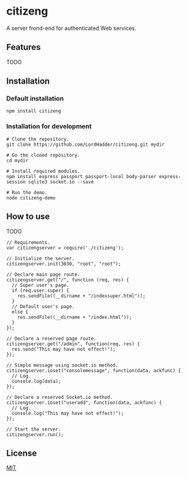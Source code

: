# citizeng

A server frond-end for authenticated Web services. 

## Features

TODO

## Installation

### Default installation

```
npm install citizeng
```

### Installation for development

```
# Clone the repository.
git clone https://github.com/LordHadder/citizeng.git mydir

# Go the cloned repository.
cd mydir

# Install required modules.
npm install express passport passport-local body-parser express-session sqlite3 socket.io --save

# Run the demo.
node citizeng-demo
```

## How to use

TODO

```
// Requirements.
var citizengserver = require('./citizeng');
```

```
// Initialize the server.
citizengserver.init(3030, "root", "root");
```

```
// Declare main page route.
citizengserver.get("/", function (req, res) {
  // Super user's page.
  if (req.user.super) {
    res.sendFile((__dirname + "/indexsuper.html"));
  }
  // Default user's page.
  else {
    res.sendFile((__dirname + "/index.html"));
  }
});
```

```
// Declare a reserved page route.
citizengserver.get("/admin", function(req, res) {
  res.send("This may have not effect!");
});
```

```
// Simple message using socket.io method.
citizengserver.ioset("consolemessage", function(data, ackfunc) {
  // Log.
  console.log(data);
});
```

```
// Declare a reserved Socket.io method.
citizengserver.ioset("useradd", function(data, ackfunc) {
  // Log.
  console.log("This may have not effect!");
});
```

```
// Start the server.
citizengserver.run();
```

## License

[MIT](https://github.com/socketio/socket.io/blob/master/LICENSE)
